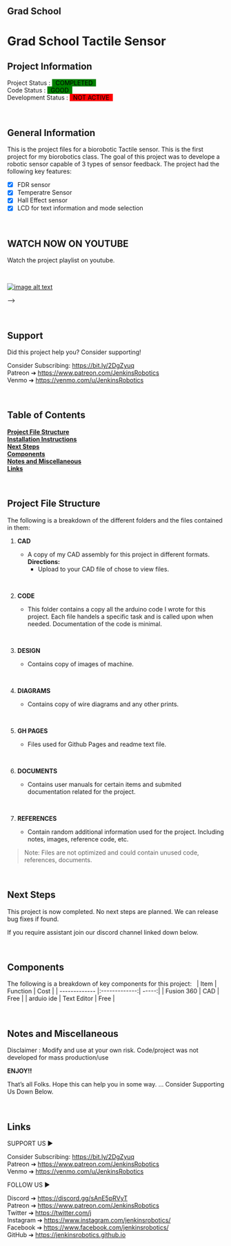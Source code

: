 ## Grad School
# Grad School Tactile Sensor  

<!-- This is commented out.

 -->

## Project Information

Project Status : <mark style="background-color: green"> &nbsp; COMPLETED &nbsp;</mark>  
Code Status : <mark style="background-color: green"> &nbsp; GOOD &nbsp;</mark>  
Development Status : <mark style="background-color: red"> &nbsp; NOT ACTIVE &nbsp;</mark>  

&nbsp;
## General Information


 This is the project files for a biorobotic Tactile sensor. This is the first project for my biorobotics class. The goal of this project was to develope a robotic sensor capable of 3 types of sensor feedback. The project had the following key features: 
- [x] FDR sensor
- [x] Temperatre Sensor
- [x] Hall Effect sensor
- [x] LCD for text information and mode selection

&nbsp;
## WATCH NOW ON YOUTUBE


 Watch the project playlist on youtube. 

 &nbsp;

[![image alt text](http://img.youtube.com/vi/HfbRuyMDvio/0.jpg)](https://www.youtube.com/watch?v=HfbRuyMDvio "YouTube")

-->


&nbsp;
## Support

Did this project help you? Consider supporting! 

Consider Subscribing: https://bit.ly/2DgZyuq <br>
Patreon ➔ https://www.patreon.com/JenkinsRobotics <br>
Venmo ➔ https://venmo.com/u/JenkinsRobotics <br>



&nbsp;
## Table of Contents


**[Project File Structure](#project-file-structure)**<br>
**[Installation Instructions](#installation-instructions)**<br>
**[Next Steps](#next-steps)**<br>
**[Components](#components)**<br>
**[Notes and Miscellaneous](#notes-and-miscellaneous)**<br>
**[Links](#links)**<br>


&nbsp;
## Project File Structure

The following is a breakdown of the different folders and the files contained in them:

1. **CAD**
    - A copy of my CAD assembly for this project in different formats.
    **Directions:**
      - Upload to your CAD file of chose to view files.

    
    &nbsp;
2. **CODE**  
   - This folder contains a copy all the arduino code I wrote for this project. Each file handels a specific task  and is called upon when needed. Documentation of the code is minimal. 

    &nbsp;
3. **DESIGN**
    - Contains copy of images of machine. 

    &nbsp;
4. **DIAGRAMS**
    - Contains copy of wire diagrams and any other prints.
   
    &nbsp;
5. **GH PAGES**
    - Files used for Github Pages and readme text file. 

    &nbsp;
6. **DOCUMENTS**
   - Contains user manuals for certain items  and submited documentation related for the project. 
    
      &nbsp;
7. **REFERENCES**
   - Contain random additional information used for the project. Including notes, images, reference code, etc. 
    
  
      


> Note: Files are not optimized and could contain unused code, references, documents. 

<!-- This is commented out.  

&nbsp;
## Installation Instructions

Installation instructions can be found in the youtube video linked below 
 
 ### Video link  be updated soon

[![image alt text](http://img.youtube.com/vi/w-qWbZ5-IQw/0.jpg)](https://youtube.com/playlist?list=PLNTKXZ4hgP_jekZOWw05JcJtyseCdSsIV "YouTube")


 -->


&nbsp;
## Next Steps

This project is now completed. No next steps are planned. We can release bug fixes if found. 

If you require assistant join our discord channel linked down below.



&nbsp;
## Components 

The following is a breakdown of key components for this project:
&nbsp;
| Item          | Function      | Cost  |
| ------------- |:-------------:| -----:|
| Fusion 360    | CAD           | Free |
| arduio ide      | Text Editor   |   Free |


&nbsp;
## Notes and Miscellaneous

Disclaimer :
Modify and use at your own risk. Code/project was not developed for mass production/use

**ENJOY!!**

That’s  all Folks. Hope this can help you in some way.
... Consider Supporting Us Down Below. 

&nbsp;
## Links


SUPPORT US ► 

Consider Subscribing: https://bit.ly/2DgZyuq <br>
Patreon ➔ https://www.patreon.com/JenkinsRobotics  <br>
Venmo ➔ https://venmo.com/u/JenkinsRobotics <br>


FOLLOW US ►

Discord ➔ https://discord.gg/sAnE5pRVyT <br>
Patreon ➔ https://www.patreon.com/JenkinsRobotics <br>
Twitter ➔ https://twitter.com/j <br>
Instagram  ➔ https://www.instagram.com/jenkinsrobotics/ <br>
Facebook ➔ https://www.facebook.com/jenkinsrobotics/  <br>
GitHub  ➔ https://jenkinsrobotics.github.io <br>












